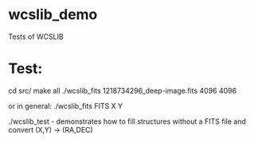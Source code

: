 # wcslib_demo
Tests of WCSLIB 

# Test:
cd src/
make all
./wcslib_fits 1218734296_deep-image.fits 4096 4096

or in general:
./wcslib_fits FITS X Y 

./wcslib_test - demonstrates how to fill structures without a FITS file and convert (X,Y) -> (RA,DEC)



